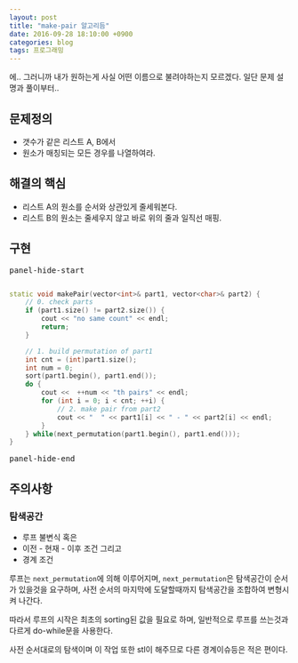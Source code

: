```yaml
---
layout: post
title: "make-pair 알고리듬"
date: 2016-09-28 18:10:00 +0900
categories: blog
tags: 프로그래밍
---
```


에.. 그러니까 내가 원하는게 사실 어떤 이름으로 불려야하는지 모르겠다. 일단 문제 설명과 풀이부터..

문제정의
-------

 * 갯수가 같은 리스트 A, B에서
 * 원소가 매칭되는 모든 경우를 나열하여라.

해결의 핵심
---------
 * 리스트 A의 원소를 순서와 상관있게 줄세워본다.
 * 리스트 B의 원소는 줄세우지 않고 바로 위의 줄과 일직선 매핑.

구현
----

<pre>panel-hide-start</pre>

```cpp

static void makePair(vector<int>& part1, vector<char>& part2) {
    // 0. check parts
    if (part1.size() != part2.size()) {
        cout << "no same count" << endl;
        return;
    }

    // 1. build permutation of part1
    int cnt = (int)part1.size();
    int num = 0;
    sort(part1.begin(), part1.end());
    do {
        cout <<  ++num << "th pairs" << endl;
        for (int i = 0; i < cnt; ++i) {
            // 2. make pair from part2
            cout << "  " << part1[i] << " - " << part2[i] << endl;
        }
    } while(next_permutation(part1.begin(), part1.end()));
}

```

<pre>panel-hide-end</pre>

<script src="https://gist.github.com/poksion/333ca7a8ab185586d8c34d0c84a88550.js"></script>

주의사항
------

### 탐색공간

 * 루프 불변식 혹은
 * 이전 - 현재 - 이후 조건 그리고
 * 경계 조건

루프는 ``next_permutation``에 의해 이루어지며, ``next_permutation``은 탐색공간이 순서가 있을것을 요구하며, 사전 순서의 마지막에 도달할때까지 탐색공간을 조합하여 변형시켜 나간다.

따라서 루프의 시작은 최초의 sorting된 값을 필요로 하며, 일반적으로 루프를 쓰는것과 다르게 do-while문을 사용한다.

사전 순서대로의 탐색이며 이 작업 또한 stl이 해주므로 다른 경계이슈등은 적은 편이다.

